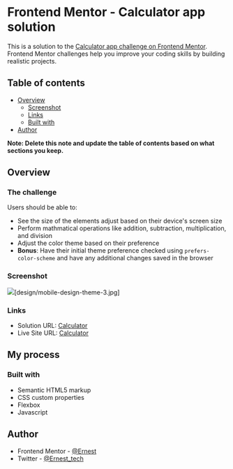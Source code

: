 # Frontend Mentor - Calculator app solution

This is a solution to the [Calculator app challenge on Frontend Mentor](https://www.frontendmentor.io/challenges/calculator-app-9lteq5N29). Frontend Mentor challenges help you improve your coding skills by building realistic projects. 

## Table of contents

- [Overview](#overview)
  - [Screenshot](#screenshot)
  - [Links](#links)
  - [Built with](#built-with)
- [Author](#author)

**Note: Delete this note and update the table of contents based on what sections you keep.**

## Overview

### The challenge

Users should be able to:

- See the size of the elements adjust based on their device's screen size
- Perform mathmatical operations like addition, subtraction, multiplication, and division
- Adjust the color theme based on their preference
- **Bonus**: Have their initial theme preference checked using `prefers-color-scheme` and have any additional changes saved in the browser

### Screenshot

![](./screenshot.jpg)[design/mobile-design-theme-3.jpg]

### Links

- Solution URL: [Calculator](https://github.com/Ernest2026/Calculator)
- Live Site URL: [Calculator](https://c-a-l-c.netlify.app/calculator/)

## My process

### Built with

- Semantic HTML5 markup
- CSS custom properties
- Flexbox
- Javascript

## Author

- Frontend Mentor - [@Ernest](https://www.frontendmentor.io/profile/Ernest2026)
- Twitter - [@Ernest_tech](https://www.twitter.com/Ernest_tech)
